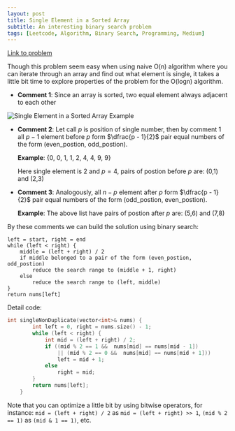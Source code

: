 ```yaml
---
layout: post
title: Single Element in a Sorted Array
subtitle: An interesting binary search problem
tags: [Leetcode, Algorithm, Binary Search, Programming, Medium]
---
```


[Link to problem](https://leetcode.com/problems/single-element-in-a-sorted-array/)

Though this problem seem easy when using naive O(n) algorithm where you can iterate through an array and find out what element is single, it takes a little bit time to explore properties of the problem for the O(logn) algorithm.

- **Comment 1**: Since an array is sorted, two equal element always adjacent to each other

![Single Element in a Sorted Array Example](/img/2020-05-13-leetcode-may-challenge-week-2-note-1.jpg "Example Visualization")

- **Comment 2**: Let call $p$ is position of single number, then by comment 1 all $p - 1$ element before $p$ form $\dfrac{p - 1}{2}$ pair equal numbers of the form (even_postion, odd_postion).

    **Example**: {0, 0, 1, 1, 2, 4, 4, 9, 9}

    Here single element is $2$ and $p = 4$, pairs of postion before $p$ are: (0,1) and (2,3)

- **Comment 3**: Analogously, all $n - p$ element after $p$ form $\dfrac{p - 1}{2}$ pair equal numbers of the form (odd_postion, even_postion).

    **Example**: The above list have pairs of postion after $p$ are: (5,6) and (7,8)

By these comments we can build the solution using binary search:
```
left = start, right = end
while (left < right) {
    middle = (left + right) / 2
    if middle belonged to a pair of the form (even_postion, odd_postion)
        reduce the search range to (middle + 1, right)
    else
        reduce the search range to (left, middle)
}
return nums[left]
```
Detail code:
```cpp
int singleNonDuplicate(vector<int>& nums) {
        int left = 0, right = nums.size() - 1;
        while (left < right) {
            int mid = (left + right) / 2;
            if ((mid % 2 == 1 &&  nums[mid] == nums[mid - 1]) 
                || (mid % 2 == 0 &&  nums[mid] == nums[mid + 1]))
                left = mid + 1;
            else
                right = mid;
        }
        return nums[left];
    }
```
Note that you can optimize a little bit by using bitwise operators, for instance: `mid = (left + right) / 2` as `mid = (left + right) >> 1`, `(mid % 2 == 1)` as `(mid & 1 == 1)`, etc.

